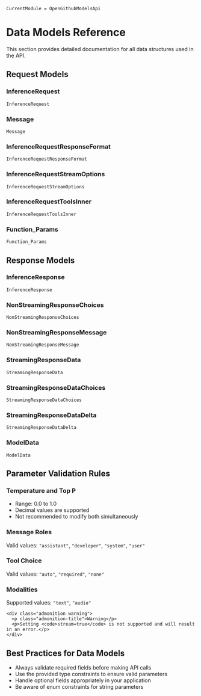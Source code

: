 ```@meta
CurrentModule = OpenGithubModelsApi
```
# Data Models Reference

This section provides detailed documentation for all data structures used in the API.

## Request Models

### InferenceRequest

```@docs
InferenceRequest
```

### Message

```@docs
Message
```

### InferenceRequestResponseFormat

```@docs
InferenceRequestResponseFormat
```

### InferenceRequestStreamOptions

```@docs
InferenceRequestStreamOptions
```

### InferenceRequestToolsInner

```@docs
InferenceRequestToolsInner
```

### Function_Params

```@docs
Function_Params
```

## Response Models

### InferenceResponse

```@docs
InferenceResponse
```

### NonStreamingResponseChoices

```@docs
NonStreamingResponseChoices
```

### NonStreamingResponseMessage

```@docs
NonStreamingResponseMessage
```

### StreamingResponseData

```@docs
StreamingResponseData
```

### StreamingResponseDataChoices

```@docs
StreamingResponseDataChoices
```

### StreamingResponseDataDelta

```@docs
StreamingResponseDataDelta
```

### ModelData

```@docs
ModelData
```

## Parameter Validation Rules

### Temperature and Top P
- Range: 0.0 to 1.0
- Decimal values are supported
- Not recommended to modify both simultaneously

### Message Roles
Valid values: `"assistant"`, `"developer"`, `"system"`, `"user"`

### Tool Choice
Valid values: `"auto"`, `"required"`, `"none"`

### Modalities
Supported values: `"text"`, `"audio"`

```@raw html
<div class="admonition warning">
  <p class="admonition-title">Warning</p>
  <p>Setting <code>stream=true</code> is not supported and will result in an error.</p>
</div>
```

## Best Practices for Data Models

- Always validate required fields before making API calls
- Use the provided type constraints to ensure valid parameters
- Handle optional fields appropriately in your application
- Be aware of enum constraints for string parameters